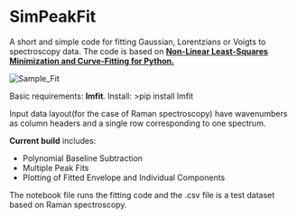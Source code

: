 # SimPeakFit

A short and simple code for fitting Gaussian, Lorentzians or Voigts to spectroscopy data. The code is based on [**Non-Linear Least-Squares Minimization and Curve-Fitting for Python.**](https://lmfit.github.io/lmfit-py/ "LMFIT webpage")

![Sample_Fit](/images/logo.png)

Basic requirements: **lmfit**. Install: >pip install lmfit

Input data layout(for the case of Raman spectroscopy) have wavenumbers as column headers and a single row corresponding to one spectrum.

**Current build** includes:
- Polynomial Baseline Subtraction
- Multiple Peak Fits
- Plotting of Fitted Envelope and Individual Components

The notebook file runs the fitting code and the .csv file is a test dataset based on Raman spectroscopy.
